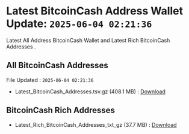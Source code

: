 # Latest BitcoinCash Address Wallet Update: `2025-06-04 02:21:36`

Latest All Address BitcoinCash Wallet and Latest Rich BitcoinCash Addresses .

## All BitcoinCash Addresses

File Updated : `2025-06-04 02:21:36`

- Latest_BitcoinCash_Addresses.tsv.gz (408.1 MB) : [Download](https://github.com/Pymmdrza/Rich-Address-Wallet/releases/tag/BitcoinCash)

## BitcoinCash Rich Addresses

- Latest_Rich_BitcoinCash_Addresses_txt_gz (37.7 MB) : [Download](https://github.com/Pymmdrza/Rich-Address-Wallet/releases/tag/BitcoinCash)

